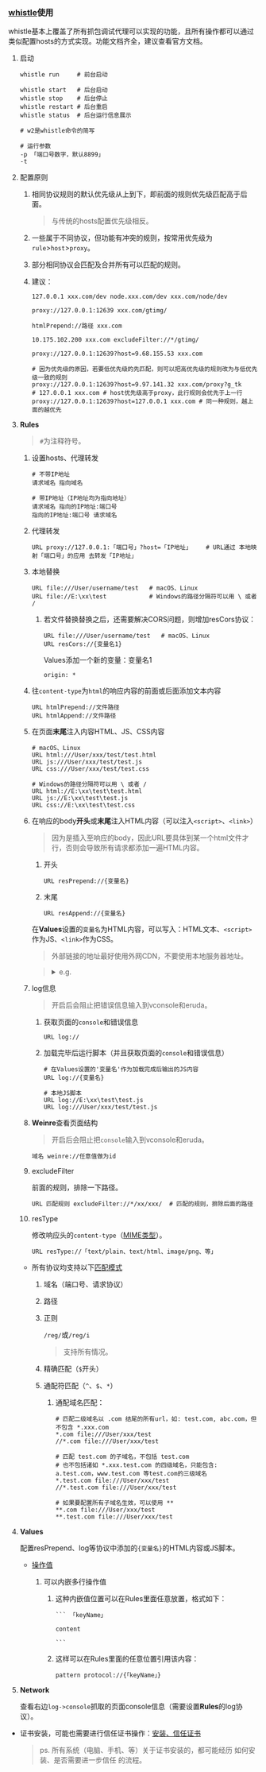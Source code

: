 ### [whistle](https://github.com/avwo/whistle)使用
whistle基本上覆盖了所有抓包调试代理可以实现的功能，且所有操作都可以通过类似配置hosts的方式实现。功能文档齐全，建议查看官方文档。

1. 启动

    ```shell
    whistle run     # 前台启动

    whistle start   # 后台启动
    whistle stop    # 后台停止
    whistle restart # 后台重启
    whistle status  # 后台运行信息展示

    # w2是whistle命令的简写

    # 运行参数
    -p 「端口号数字，默认8899」
    -t
    ```
2. 配置原则

    1. 相同协议规则的默认优先级从上到下，即前面的规则优先级匹配高于后面。

        >与传统的hosts配置优先级相反。
    2. 一些属于不同协议，但功能有冲突的规则，按常用优先级为`rule`>`host`>`proxy`。
    3. 部分相同协议会匹配及合并所有可以匹配的规则。
    4. 建议：

        ```text
        127.0.0.1 xxx.com/dev node.xxx.com/dev xxx.com/node/dev

        proxy://127.0.0.1:12639 xxx.com/gtimg/

        htmlPrepend://路径 xxx.com

        10.175.102.200 xxx.com excludeFilter://*/gtimg/

        proxy://127.0.0.1:12639?host=9.68.155.53 xxx.com

        # 因为优先级的原因，若要低优先级的先匹配，则可以把高优先级的规则改为与低优先级一致的规则
        proxy://127.0.0.1:12639?host=9.97.141.32 xxx.com/proxy?g_tk
        # 127.0.0.1 xxx.com # host优先级高于proxy，此行规则会优先于上一行
        proxy://127.0.0.1:12639?host=127.0.0.1 xxx.com # 同一种规则，越上面的越优先
        ```
3. **Rules**

    >`#`为注释符号。

    1. 设置hosts、代理转发

        ```text
        # 不带IP地址
        请求域名 指向域名

        # 带IP地址（IP地址均为指向地址）
        请求域名 指向的IP地址:端口号
        指向的IP地址:端口号 请求域名
        ```
    2. 代理转发

        ```text
        URL proxy://127.0.0.1:「端口号」?host=「IP地址」    # URL通过 本地映射「端口号」的应用 去转发「IP地址」
        ```
    3. 本地替换

        ```text
        URL file:///User/username/test   # macOS、Linux
        URL file://E:\xx\test            # Windows的路径分隔符可以用 \ 或者 /
        ```

        1. 若文件替换替换之后，还需要解决CORS问题，则增加resCors协议：

            ```text
            URL file:///User/username/test   # macOS、Linux
            URL resCors://{变量名1}
            ```

            Values添加一个新的变量：变量名1

            ```text
            origin: *
            ```
    4. 往`content-type`为`html`的响应内容的前面或后面添加文本内容

        ```text
        URL htmlPrepend://文件路径
        URL htmlAppend://文件路径
        ```
    5. 在页面**末尾**注入内容HTML、JS、CSS内容

        ```text
        # macOS、Linux
        URL html:///User/xxx/test/test.html
        URL js:///User/xxx/test/test.js
        URL css:///User/xxx/test/test.css

        # Windows的路径分隔符可以用 \ 或者 /
        URL html://E:\xx\test\test.html
        URL js://E:\xx\test\test.js
        URL css://E:\xx\test\test.css
        ```
    6. 在响应的body**开头**或**末尾**注入HTML内容（可以注入`<script>`、`<link>`）

        >因为是插入至响应的body，因此URL要具体到某一个html文件才行，否则会导致所有请求都添加一遍HTML内容。

        1. 开头

            ```text
            URL resPrepend://{变量名}
            ```
        2. 末尾

            ```text
            URL resAppend://{变量名}
            ```

        在**Values**设置的`变量名`为HTML内容，可以写入：HTML文本、`<script>`作为JS、`<link>`作为CSS。

        >外部链接的地址最好使用外网CDN，不要使用本地服务器地址。

        ><details>
        ><summary>e.g.</summary>
        >
        >```html
        ><!--在Values中写入vconsole-->
        ><script src="//res.wx.qq.com/mmbizwap/zh_CN/htmledition/js/vconsole/3.0.0/vconsole.min.js"></script>
        ><script>new VConsole()</script>
        >
        ><!--在Values中写入eruda-->
        ><script src="//cdn.jsdelivr.net/npm/eruda"></script>
        ><script>eruda.init()</script>
        >
        ><!--在Values中写入style-->
        ><style>
        >a {color: red;}
        ></style>
        >
        ><!--在Values中写入HTML内容-->
        ><p>这是whistle插入内容</p>
        >```
        ></details>
    7. log信息

        >开启后会阻止把错误信息输入到vconsole和eruda。

        1. 获取页面的`console`和错误信息

            ```text
            URL log://
            ```
        2. 加载完毕后运行脚本（并且获取页面的`console`和错误信息）

            ```text
            # 在Values设置的'变量名'作为加载完成后输出的JS内容
            URL log://{变量名}

            # 本地JS脚本
            URL log://E:\xx\test\test.js
            URL log:///User/xxx/test/test.js
            ```
    8. **Weinre**查看页面结构

        >开启后会阻止把`console`输入到vconsole和eruda。

        ```text
        域名 weinre://任意值做为id
        ```
    9. excludeFilter

        前面的规则，排除一下路径。

        ```text
        URL 匹配规则 excludeFilter://*/xx/xxx/  # 匹配的规则，排除后面的路径
        ```
    10. resType

        修改响应头的`content-type`（[MIME类型](https://developer.mozilla.org/zh-CN/docs/Web/HTTP/Basics_of_HTTP/MIME_types)）。

        ```text
        URL resType://「text/plain、text/html、image/png、等」
        ```

    - 所有协议均支持以下[匹配模式](https://wproxy.org/whistle/pattern.html)

        1. 域名（端口号、请求协议）
        2. 路径
        3. 正则

            `/reg/`或`/reg/i`

            >支持所有情况。
        4. 精确匹配（`$`开头）
        5. 通配符匹配（`^`、`$`、`*`）

            1. 通配域名匹配：

                ```test
                # 匹配二级域名以 .com 结尾的所有url，如: test.com, abc.com，但不包含 *.xxx.com
                *.com file:///User/xxx/test
                //*.com file:///User/xxx/test

                # 匹配 test.com 的子域名，不包括 test.com
                # 也不包括诸如 *.xxx.test.com 的四级域名，只能包含: a.test.com，www.test.com 等test.com的三级域名
                *.test.com file:///User/xxx/test
                //*.test.com file:///User/xxx/test

                # 如果要配置所有子域名生效，可以使用 **
                **.com file:///User/xxx/test
                **.test.com file:///User/xxx/test
                ```

4. **Values**

    配置resPrepend、log等协议中添加的`{变量名}`的HTML内容或JS脚本。

    - [操作值](https://wproxy.org/whistle/data.html)

        1. 可以内嵌多行操作值

            1. 这种内嵌值位置可以在Rules里面任意放置，格式如下：

                `` ``` 「keyName」 ``

                `content`

                `` ``` ``
            2. 这样可以在Rules里面的任意位置引用该内容：

                ```text
                pattern protocol://{「keyName」}
                ```
5. **Network**

    查看右边`log->console`抓取的页面console信息（需要设置**Rules**的log协议）。

- 证书安装，可能也需要进行信任证书操作：[安装、信任证书](https://github.com/realgeoffrey/knowledge/blob/master/工具使用/Charles使用/README.md#https分析)

    >ps. 所有系统（电脑、手机、等）关于证书安装的，都可能经历 如何安装、是否需要进一步信任 的流程。
